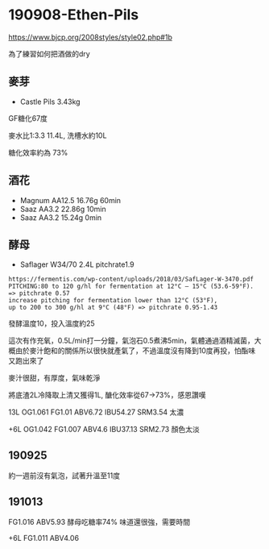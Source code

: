 # 190908-Ethen-Pils

https://www.bjcp.org/2008styles/style02.php#1b

為了練習如何把酒做的dry

## 麥芽
* Castle Pils 3.43kg

GF糖化67度

麥水比1:3.3 11.4L, 洗槽水約10L

糖化效率約為 73%

## 酒花
* Magnum AA12.5 16.76g 60min
* Saaz AA3.2 22.86g 10min
* Saaz AA3.2 15.24g 0min

## 酵母

* Saflager W34/70 2.4L pitchrate1.9

```
https://fermentis.com/wp-content/uploads/2018/03/SafLager-W-3470.pdf
PITCHING:80 to 120 g/hl for fermentation at 12°C – 15°C (53.6-59°F).  => pitchrate 0.57
increase pitching for fermentation lower than 12°C (53°F), 
up to 200 to 300 g/hl at 9°C (48°F) => pitchrate 0.95-1.43
```

發酵溫度10，投入溫度約25

這次有作充氧，0.5L/min打一分鐘，氣泡石0.5煮沸5min，氣體通過酒精滅菌，大概由於麥汁飽和的關係所以很快就產氣了，不過溫度沒有降到10度再投，怕酯味又跑出來了

麥汁很甜，有厚度，氣味乾淨

將底渣2L冷降取上清又獲得1L, 醣化效率從67->73%，感恩讚嘆

13L OG1.061 FG1.01 ABV6.72 IBU54.27 SRM3.54 太濃

+6L OG1.042 FG1.007 ABV4.6 IBU37.13 SRM2.73 顏色太淡

## 190925

約一週前沒有氣泡，試著升溫至11度

## 191013

FG1.016 ABV5.93 酵母吃糖率74% 味道還很強，需要時間

+6L FG1.011 ABV4.06